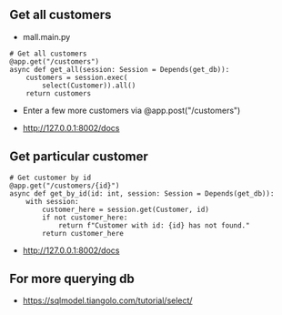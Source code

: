 ## Get all customers
- mall.main.py
```
# Get all customers
@app.get("/customers")
async def get_all(session: Session = Depends(get_db)):
    customers = session.exec(
        select(Customer)).all()
    return customers
```
- Enter a few more customers via @app.post("/customers")

- http://127.0.0.1:8002/docs

## Get particular customer
```
# Get customer by id
@app.get("/customers/{id}")
async def get_by_id(id: int, session: Session = Depends(get_db)):
    with session:
        customer_here = session.get(Customer, id)
        if not customer_here:
            return f"Customer with id: {id} has not found."
        return customer_here
```

- http://127.0.0.1:8002/docs


## For more querying db
- https://sqlmodel.tiangolo.com/tutorial/select/


